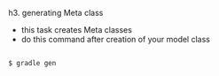 h3. generating Meta class

* this task creates Meta classes
* do this command after creation of your model class
<pre><code class="sh">
$ gradle gen
</code></pre>
